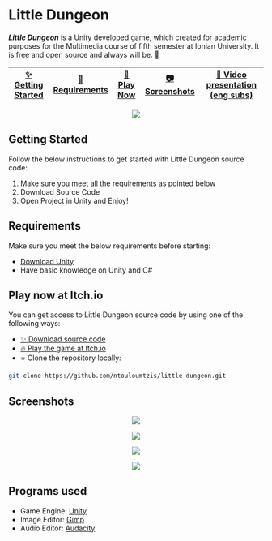 # Little Dungeon

***Little Dungeon*** is a Unity developed game, which created for academic purposes for the Multimedia course of fifth semester at Ionian University. It is free and open source
and always will be. :tada:

| <a href="#gettingstarted">:sparkles: Getting Started</a> | <a href="#requirement">:newspaper: Requirements</a> | <a href="#play">:rocket: Play Now</a> | <a href="#screenshot">:camera: Screenshots</a> | [:movie_camera: **Video presentation (eng subs)**]() |
| --------------- | -------- | ----------- | ----------- | ----------- |

<p align="center">
  <img src="https://user-images.githubusercontent.com/36480343/148557389-2237f6d6-3253-4af6-9768-f972e7ef355b.png" />
</p>

## <a name="gettingstarted"></a>Getting Started

Follow the below instructions to get started with Little Dungeon source code:

1. Make sure you meet all the requirements as pointed below
2. Download Source Code
3. Open Project in Unity and Enjoy!

## <a name="requirement"></a>Requirements

Make sure you meet the below requirements before starting:

- [Download Unity](https://unity3d.com)
- Have basic knowledge on Unity and C#

## <a name="play"></a>Play now at Itch.io

You can get access to Little Dungeon source code by using one of the following ways:

- [:sparkles: Download source code](https://github.com/ntouloumtzis/little-dungeon/archive/main.zip)
- [:fire: Play the game at Itch.io](https://ntouloumtzis.itch.io/little-dungeon)
- :star: Clone the repository locally:

```bash
git clone https://github.com/ntouloumtzis/little-dungeon.git
```

## <a name="screenshot"></a>Screenshots

<p align="center">
  <img src="https://user-images.githubusercontent.com/36480343/148557392-26e07e58-4c22-435e-afd7-b640b282c5af.png" />
</p>

<p align="center">
  <img src="https://user-images.githubusercontent.com/36480343/148557394-60114a8c-54dd-4a83-974c-1717838704c2.png" />
</p>

<p align="center">
  <img src="https://user-images.githubusercontent.com/36480343/148557398-f904c3e6-33c7-49b3-ba0a-dbf9a417a4a7.png" />
</p>

<p align="center">
  <img src="https://user-images.githubusercontent.com/36480343/148557398-f904c3e6-33c7-49b3-ba0a-dbf9a417a4a7.png" />
</p>

## Programs used

- Game Engine: [Unity](https://unity3d.com/)
- Image Editor: [Gimp](https://www.gimp.org/)
- Audio Editor: [Audacity](https://www.audacityteam.org/)
